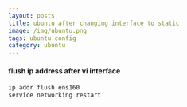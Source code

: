 ```yaml
---
layout: posts
title: ubuntu after changing interface to static
image: /img/ubuntu.png
tags: ubuntu config
category: ubuntu
---
```


#### flush ip address after vi interface

```markdown
ip addr flush ens160
service networking restart
```
